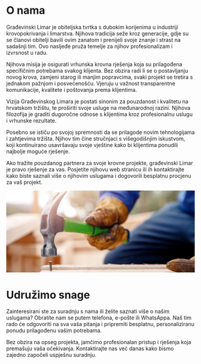 # O nama

Građevinski Limar je obiteljska tvrtka s dubokim korijenima u industriji krovopokrivanja i limarstva.
Njihova tradicija seže kroz generacije, gdje su se članovi obitelji bavili ovim zanatom i prenijeli 
svoje znanje i strast na sadašnji tim. Ovo nasljeđe pruža temelje za njihov profesionalizam i izvrsnost 
u radu.

Njihova misija je osigurati vrhunska krovna rješenja koja su prilagođena specifičnim potrebama svakog 
klijenta. Bez obzira radi li se o postavljanju novog krova, zamjeni starog ili manjim popravcima, svaki 
projekt se tretira s jednakom pažnjom i posvećenošću. Vjeruju u važnost transparentne komunikacije, 
kvalitete i poštovanja prema klijentima.

Vizija Građevinskog Limara je postati sinonim za pouzdanost i kvalitetu na hrvatskom tržištu, te 
proširiti svoje usluge na međunarodnoj razini. Njihova filozofija je graditi dugoročne odnose s 
klijentima kroz profesionalnu uslugu i vrhunske rezultate.

Posebno se ističu po svojoj spremnosti da se prilagode novim tehnologijama i zahtjevima tržišta. 
Njihov tim čine stručnjaci s višegodišnjim iskustvom, koji kontinuirano usavršavaju svoje vještine 
kako bi klijentima ponudili najbolje moguće rješenje.

Ako tražite pouzdanog partnera za svoje krovne projekte, građevinski Limar je pravo rješenje za vas. 
Posjetite njihovu web stranicu ili ih kontaktirajte kako biste saznali više o njihovim uslugama i 
dogovorili besplatnu procjenu za vaš projekt.

![ONama.jpg](assets/ONama.jpg)

# Udružimo snage

Zainteresirani ste za suradnju s nama ili želite saznati više o našim uslugama? Obratite nam se putem telefona, e-pošte 
ili WhatsAppa. Naš tim rado će odgovoriti na sva vaša pitanja i pripremiti besplatnu, personaliziranu ponudu 
prilagođenu vašim potrebama.

Bez obzira na opseg projekta, jamčimo profesionalan pristup i rješenja koja premašuju vaša očekivanja. 
Kontaktirajte nas već danas kako bismo zajedno započeli uspješnu suradnju.